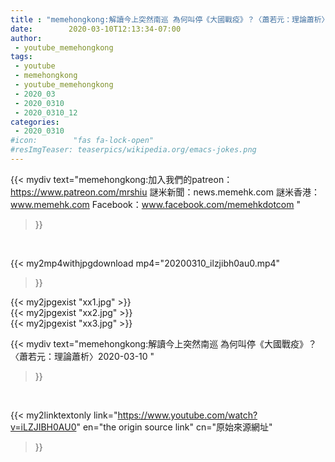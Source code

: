 ```yaml
---
title : "memehongkong:解讀今上突然南巡 為何叫停《大國戰疫》？〈蕭若元：理論蕭析〉2020-03-10 "
date:        2020-03-10T12:13:34-07:00
author:
 - youtube_memehongkong
tags:
 - youtube
 - memehongkong
 - youtube_memehongkong
 - 2020_03
 - 2020_0310
 - 2020_0310_12
categories:
 - 2020_0310
#icon:        "fas fa-lock-open"
#resImgTeaser: teaserpics/wikipedia.org/emacs-jokes.png
---
```


{{< mydiv text="memehongkong:加入我們的patreon：https://www.patreon.com/mrshiu 謎米新聞：news.memehk.com 謎米香港： www.memehk.com Facebook：www.facebook.com/memehkdotcom "
>}}
<br>


{{< my2mp4withjpgdownload mp4="20200310_ilzjibh0au0.mp4"
>}}

{{< my2jpgexist "xx1.jpg" >}}<br>
{{< my2jpgexist "xx2.jpg" >}}<br>
{{< my2jpgexist "xx3.jpg" >}}<br>



{{< mydiv text="memehongkong:解讀今上突然南巡 為何叫停《大國戰疫》？〈蕭若元：理論蕭析〉2020-03-10 "
>}}
<br>

{{< my2linktextonly link="https://www.youtube.com/watch?v=iLZJIBH0AU0"
en="the origin source link" cn="原始來源網址"
>}}


<br>

